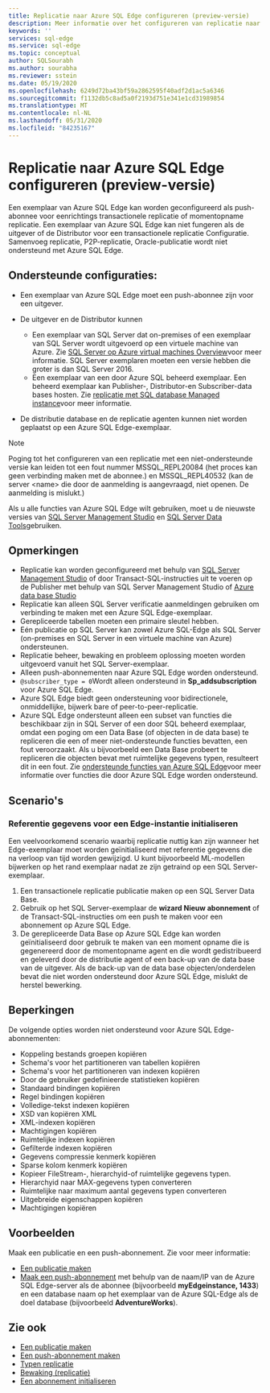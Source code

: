 ```yaml
---
title: Replicatie naar Azure SQL Edge configureren (preview-versie)
description: Meer informatie over het configureren van replicatie naar Azure SQL Edge (preview-versie)
keywords: ''
services: sql-edge
ms.service: sql-edge
ms.topic: conceptual
author: SQLSourabh
ms.author: sourabha
ms.reviewer: sstein
ms.date: 05/19/2020
ms.openlocfilehash: 6249d72ba43bf59a2862595f40adf2d1ac5a6346
ms.sourcegitcommit: f1132db5c8ad5a0f2193d751e341e1cd31989854
ms.translationtype: MT
ms.contentlocale: nl-NL
ms.lasthandoff: 05/31/2020
ms.locfileid: "84235167"
---
```

# <a name="configure-replication-to-azure-sql-edge-preview"></a>Replicatie naar Azure SQL Edge configureren (preview-versie) 

Een exemplaar van Azure SQL Edge kan worden geconfigureerd als push-abonnee voor eenrichtings transactionele replicatie of momentopname replicatie. Een exemplaar van Azure SQL Edge kan niet fungeren als de uitgever of de Distributor voor een transactionele replicatie Configuratie. Samenvoeg replicatie, P2P-replicatie, Oracle-publicatie wordt niet ondersteund met Azure SQL Edge.

## <a name="supported-configurations"></a>**Ondersteunde configuraties**:
  
- Een exemplaar van Azure SQL Edge moet een push-abonnee zijn voor een uitgever.
- De uitgever en de Distributor kunnen
   - Een exemplaar van SQL Server dat on-premises of een exemplaar van SQL Server wordt uitgevoerd op een virtuele machine van Azure. Zie [SQL Server op Azure virtual machines Overview](https://azure.microsoft.com/documentation/articles/virtual-machines-sql-server-infrastructure-services/)voor meer informatie. SQL Server exemplaren moeten een versie hebben die groter is dan SQL Server 2016.
   - Een exemplaar van een door Azure SQL beheerd exemplaar. Een beheerd exemplaar kan Publisher-, Distributor-en Subscriber-data bases hosten. Zie [replicatie met SQL database Managed instance](https://docs.microsoft.com/azure/sql-database/replication-with-sql-database-managed-instance/)voor meer informatie.

- De distributie database en de replicatie agenten kunnen niet worden geplaatst op een Azure SQL Edge-exemplaar.  

> [!NOTE]
> Poging tot het configureren van een replicatie met een niet-ondersteunde versie kan leiden tot een fout nummer MSSQL_REPL20084 (het proces kan geen verbinding maken met de abonnee.) en MSSQL_REPL40532 (kan de server \<name> die door de aanmelding is aangevraagd, niet openen. De aanmelding is mislukt.)  

Als u alle functies van Azure SQL Edge wilt gebruiken, moet u de nieuwste versies van [SQL Server Management Studio](https://docs.microsoft.com/sql/ssms/download-sql-server-management-studio-ssms) en [SQL Server Data Tools](https://docs.microsoft.com/sql/ssdt/download-sql-server-data-tools-ssdt)gebruiken.  

## <a name="remarks"></a>Opmerkingen

- Replicatie kan worden geconfigureerd met behulp van [SQL Server Management Studio](https://docs.microsoft.com/sql/ssms/download-sql-server-management-studio-ssms) of door Transact-SQL-instructies uit te voeren op de Publisher met behulp van SQL Server Management Studio of [Azure data base Studio](https://docs.microsoft.com/sql/azure-data-studio/download-azure-data-studio)
- Replicatie kan alleen SQL Server verificatie aanmeldingen gebruiken om verbinding te maken met een Azure SQL Edge-exemplaar.
- Gerepliceerde tabellen moeten een primaire sleutel hebben.
- Eén publicatie op SQL Server kan zowel Azure SQL-Edge als SQL Server (on-premises en SQL Server in een virtuele machine van Azure) ondersteunen.  
- Replicatie beheer, bewaking en probleem oplossing moeten worden uitgevoerd vanuit het SQL Server-exemplaar.  
- Alleen push-abonnementen naar Azure SQL Edge worden ondersteund.  
- `@subscriber_type = 0`Wordt alleen ondersteund in **Sp_addsubscription** voor Azure SQL Edge.  
- Azure SQL Edge biedt geen ondersteuning voor bidirectionele, onmiddellijke, bijwerk bare of peer-to-peer-replicatie.
- Azure SQL Edge ondersteunt alleen een subset van functies die beschikbaar zijn in SQL Server of een door SQL beheerd exemplaar, omdat een poging om een Data Base (of objecten in de data base) te repliceren die een of meer niet-ondersteunde functies bevatten, een fout veroorzaakt. Als u bijvoorbeeld een Data Base probeert te repliceren die objecten bevat met ruimtelijke gegevens typen, resulteert dit in een fout. Zie [ondersteunde functies van Azure SQL Edge](features.md)voor meer informatie over functies die door Azure SQL Edge worden ondersteund.

## <a name="scenarios"></a>Scenario's  

### <a name="initializing-reference-data-on-an-edge-instance"></a>Referentie gegevens voor een Edge-instantie initialiseren

Een veelvoorkomend scenario waarbij replicatie nuttig kan zijn wanneer het Edge-exemplaar moet worden geïnitialiseerd met referentie gegevens die na verloop van tijd worden gewijzigd. U kunt bijvoorbeeld ML-modellen bijwerken op het rand exemplaar nadat ze zijn getraind op een SQL Server-exemplaar.

1. Een transactionele replicatie publicatie maken op een SQL Server Data Base.  
2. Gebruik op het SQL Server-exemplaar de **wizard Nieuw abonnement** of de Transact-SQL-instructies om een push te maken voor een abonnement op Azure SQL Edge.  
3. De gerepliceerde Data Base op Azure SQL Edge kan worden geïnitialiseerd door gebruik te maken van een moment opname die is gegenereerd door de momentopname agent en die wordt gedistribueerd en geleverd door de distributie agent of een back-up van de data base van de uitgever. Als de back-up van de data base objecten/onderdelen bevat die niet worden ondersteund door Azure SQL Edge, mislukt de herstel bewerking.

## <a name="limitations"></a>Beperkingen

De volgende opties worden niet ondersteund voor Azure SQL Edge-abonnementen:

- Koppeling bestands groepen kopiëren  
- Schema's voor het partitioneren van tabellen kopiëren  
- Schema's voor het partitioneren van indexen kopiëren  
- Door de gebruiker gedefinieerde statistieken kopiëren  
- Standaard bindingen kopiëren  
- Regel bindingen kopiëren  
- Volledige-tekst indexen kopiëren  
- XSD van kopiëren XML  
- XML-indexen kopiëren  
- Machtigingen kopiëren  
- Ruimtelijke indexen kopiëren  
- Gefilterde indexen kopiëren  
- Gegevens compressie kenmerk kopiëren  
- Sparse kolom kenmerk kopiëren  
- Kopieer FileStream-, hierarchyid-of ruimtelijke gegevens typen.
- Hierarchyid naar MAX-gegevens typen converteren  
- Ruimtelijke naar maximum aantal gegevens typen converteren  
- Uitgebreide eigenschappen kopiëren  
- Machtigingen kopiëren  

## <a name="examples"></a>Voorbeelden

Maak een publicatie en een push-abonnement. Zie voor meer informatie:
  
- [Een publicatie maken](https://docs.microsoft.com/sql/relational-databases/replication/publish/create-a-publication)
- [Maak een push-abonnement](https://docs.microsoft.com/sql/relational-databases/replication/create-a-push-subscription/) met behulp van de naam/IP van de Azure SQL Edge-server als de abonnee (bijvoorbeeld **myEdgeinstance, 1433**) en een database naam op het exemplaar van de Azure SQL-Edge als de doel database (bijvoorbeeld **AdventureWorks**).  

## <a name="see-also"></a>Zie ook  

- [Een publicatie maken](https://docs.microsoft.com/sql/relational-databases/replication/publish/create-a-publication)
- [Een push-abonnement maken](https://docs.microsoft.com/sql/relational-databases/replication/create-a-push-subscription/)
- [Typen replicatie](https://docs.microsoft.com/sql/relational-databases/replication/types-of-replication)
- [Bewaking (replicatie)](https://docs.microsoft.com/sql/relational-databases/replication/monitor/monitoring-replication)
- [Een abonnement initialiseren](https://docs.microsoft.com/sql/relational-databases/replication/initialize-a-subscription)  


